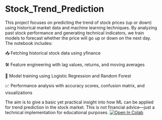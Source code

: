 # Stock_Trend_Prediction
This project focuses on predicting the trend of stock prices (up or down) using historical market data and machine learning techniques. By analyzing past stock performance and generating technical indicators, we train models to forecast whether the price will go up or down on the next day. 
The notebook includes:

📥 Fetching historical stock data using yfinance

🛠️ Feature engineering with lag values, returns, and moving averages

🤖 Model training using Logistic Regression and Random Forest

📈 Performance analysis with accuracy scores, confusion matrix, and visualizations

The aim is to give a basic yet practical insight into how ML can be applied for trend prediction in the stock market. This is not financial advice—just a technical implementation for educational purposes.
[![Open In Colab](https://colab.research.google.com/assets/colab-badge.svg)](https://colab.research.google.com/github/Ayush647646/Stock_Trend_Prediction/blob/main/Stock_Trend_Prediction.ipynb)
